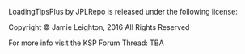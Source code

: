 LoadingTipsPlus by JPLRepo is released under the following license:

Copyright © Jamie Leighton, 2016
All Rights Reserved 


For more info visit the KSP Forum Thread:
TBA

